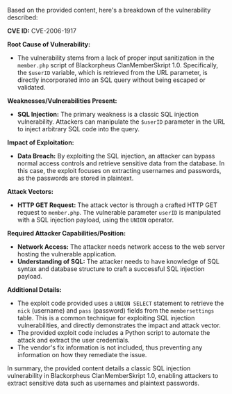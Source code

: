 Based on the provided content, here's a breakdown of the vulnerability described:

**CVE ID:** CVE-2006-1917

**Root Cause of Vulnerability:**
- The vulnerability stems from a lack of proper input sanitization in the `member.php` script of Blackorpheus ClanMemberSkript 1.0. Specifically, the `$userID` variable, which is retrieved from the URL parameter, is directly incorporated into an SQL query without being escaped or validated.

**Weaknesses/Vulnerabilities Present:**
- **SQL Injection:** The primary weakness is a classic SQL injection vulnerability. Attackers can manipulate the `$userID` parameter in the URL to inject arbitrary SQL code into the query.

**Impact of Exploitation:**
- **Data Breach:** By exploiting the SQL injection, an attacker can bypass normal access controls and retrieve sensitive data from the database. In this case, the exploit focuses on extracting usernames and passwords, as the passwords are stored in plaintext.

**Attack Vectors:**
- **HTTP GET Request:** The attack vector is through a crafted HTTP GET request to `member.php`. The vulnerable parameter `userID` is manipulated with a SQL injection payload, using the `UNION` operator.

**Required Attacker Capabilities/Position:**
- **Network Access:** The attacker needs network access to the web server hosting the vulnerable application.
- **Understanding of SQL:** The attacker needs to have knowledge of SQL syntax and database structure to craft a successful SQL injection payload.

**Additional Details:**
- The exploit code provided uses a `UNION SELECT` statement to retrieve the `nick` (username) and `pass` (password) fields from the `membersettings` table. This is a common technique for exploiting SQL injection vulnerabilities, and directly demonstrates the impact and attack vector.
- The provided exploit code includes a Python script to automate the attack and extract the user credentials.
- The vendor's fix information is not included, thus preventing any information on how they remediate the issue.

In summary, the provided content details a classic SQL injection vulnerability in Blackorpheus ClanMemberSkript 1.0, enabling attackers to extract sensitive data such as usernames and plaintext passwords.